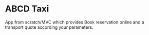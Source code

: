# ABCD Taxi

App from scratch/MVC which provides Book reservation online and a transport quote according your parameters.

